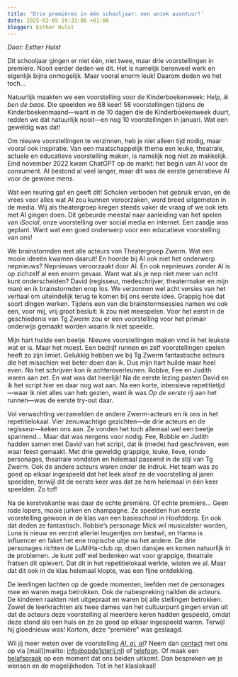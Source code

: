 ```yaml
---
title: 'Drie premières in één schooljaar: een uniek avontuur!'
date: 2025-02-05 19:33:00 +01:00
blogger: Esther Hulst
---
```


*Door: Esther Hulst*

Dit schooljaar gingen er niet één, niet twee, maar drie voorstellingen in première. Nooit eerder deden we dit. Het is namelijk berenveel werk en eigenlijk bijna onmogelijk. Maar vooral enorm leuk! Daarom deden we het toch…  

Natuurlijk maakten we een voorstelling voor de Kinderboekenweek: *Help, ik ben de baas*. Die speelden we 68 keer! 58 voorstellingen tijdens de Kinderboekenmaand—want in de 10 dagen die de Kinderboekenweek duurt, redden we dat natuurlijk nooit—en nog 10 voorstellingen in januari. Wat een geweldig was dat!  

Om nieuwe voorstellingen te verzinnen, heb je niet alleen tijd nodig, maar vooral ook inspiratie. Van een maatschappelijk thema een leuke, theatrale, actuele en educatieve voorstelling maken, is namelijk nog niet zo makkelijk. Eind november 2022 kwam ChatGPT op de markt: het begin van AI voor de consument. AI bestond al veel langer, maar dit was de eerste generatieve AI voor de gewone mens.  

Wat een reuring gaf en geeft dit! Scholen verboden het gebruik ervan, en de vrees voor alles wat AI zou kunnen veroorzaken, werd breed uitgemeten in de media. Wij als theatergroep kregen steeds vaker de vraag of we ook iets met AI gingen doen. Dit gebeurde meestal naar aanleiding van het spelen van *iSocial*, onze voorstelling over social media en internet. Een zaadje was geplant. Want wat een goed onderwerp voor een educatieve voorstelling van ons!  

We brainstormden met alle acteurs van Theatergroep Zwerm. Wat een mooie ideeën kwamen daaruit! En hoorde bij AI ook niet het onderwerp nepnieuws? Nepnieuws veroorzaakt door AI. En ook nepnieuws zonder AI is op zichzelf al een enorm gevaar. Want wat als je nep niet meer van echt kunt onderscheiden? David (regisseur, medeschrijver, theatermaker en mijn man) en ik brainstormden erop los. We verzonnen wel acht versies van het verhaal om uiteindelijk terug te komen bij ons eerste idee. Grappig hoe dat soort dingen werken. Tijdens een van die brainstormsessies namen we ook een, voor mij, vrij groot besluit: ik zou niet meespelen. Voor het eerst in de geschiedenis van Tg Zwerm zou er een voorstelling voor het primair onderwijs gemaakt worden waarin ik niet speelde.  

Mijn hart huilde een beetje. Nieuwe voorstellingen maken vind ik het leukste wat er is. Maar het moest. Een bedrijf runnen en zelf voorstellingen spelen heeft zo zijn limiet. Gelukkig hebben we bij Tg Zwerm fantastische acteurs die het misschien wel beter doen dan ik. Dus mijn hart huilde maar heel even. Na het schrijven kon ik achteroverleunen. Robbie, Fee en Judith waren aan zet. En wat was dat heerlijk! Na de eerste lezing pasten David en ik het script hier en daar nog wat aan. Na een korte, intensieve repetitietijd—waar ik niet alles van heb gezien, want ik was *Op de eerste rij* aan het runnen—was de eerste try-out daar.  

Vol verwachting verzamelden de andere Zwerm-acteurs en ik ons in het repetitielokaal. Vier zenuwachtige gezichten—de drie acteurs en de regisseur—keken ons aan. Ze vonden het toch allemaal wel een beetje spannend… Maar dat was nergens voor nodig. Fee, Robbie en Judith hadden samen met David van het script, dat ik (mede) had geschreven, een waar feest gemaakt. Met drie geweldig grappige, leuke, lieve, ronde personages, theatrale vondsten en helemaal passend in de stijl van Tg Zwerm. Ook de andere acteurs waren onder de indruk. Het team was zo goed op elkaar ingespeeld dat het leek alsof ze de voorstelling al jaren speelden, terwijl dit de eerste keer was dat ze hem helemaal in één keer speelden. Zo tof!  

Na de kerstvakantie was daar de echte première. Of echte première… Geen rode lopers, mooie jurken en champagne. Ze speelden hun eerste voorstelling gewoon in de klas van een basisschool in Hoofddorp. En ook dat deden ze fantastisch. Robbie’s personage Mick wil musicalster worden, Luna is nieuw en verzint allerlei leugentjes om bestwil, en Hanna is influencer en faket het ene tropische uitje na het andere. De drie personages richten de LuMiHa-club op, doen dansjes en komen natuurlijk in de problemen. Je kunt zelf wel bedenken wat voor grappige, theatrale fratsen dit oplevert. Dat dit in het repetitielokaal werkte, wisten we al. Maar dat dit ook in de klas helemaal klopte, was een fijne ontdekking. 

De leerlingen lachten op de goede momenten, leefden met de personages mee en waren mega betrokken. Ook de nabespreking nailden de acteurs. De kinderen raakten niet uitgepraat en waren bij alle stellingen betrokken. Zowel de leerkrachten als twee dames van het cultuurpunt gingen ervan uit dat de acteurs deze voorstelling al meerdere keren hadden gespeeld, omdat deze stond als een huis en ze zo goed op elkaar ingespeeld waren. Terwijl hij gloednieuw was! Kortom, deze “première” was geslaagd.  

Wil jij meer weten over de voorstelling *[AI, ai, ai](https://www.opde1sterij.nl/theatergroep-zwerm/ai-ai-ai/)*? Neem dan [contact](https://www.opde1sterij.nl/contact/) met ons op via [mail](mailto: info@opde1sterij.nl) of [telefoon](tel:+31232052482). Of maak een [belafspraak](https://calendly.com/opde1sterij/bellen-voor-meer-info) op een moment dat ons beiden uitkomt. Dan bespreken we je wensen en de mogelijkheden. Tot in het klaslokaal!  
